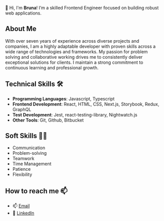 👋 Hi, I'm **Bruna**! I’m a skilled Frontend Engineer focused on building robust web applications.

## About Me

With over seven years of experience across diverse projects and companies, I am a highly adaptable developer with proven skills across a wide range of technologies and frameworks. My passion for problem solving and collaborative working drives me to consistently deliver exceptional solutions for clients. I maintain a strong commitment to continuous learning and professional growth.

## Technical Skills 🛠️

- **Programming Languages**: Javascript, Typescript
- **Frontend Development**: React, HTML, CSS, Next.js, Storybook, Redux, GraphQL
- **Test Development**: Jest, react-testing-library, Nightwatch.js
- **Other Tools**: Git, Github, Bitbucket

## Soft Skills 💪🏻

- Communication
- Problem-solving
- Teamwork
- Time Management
- Patience
- Flexibility

## How to reach me 📫

- 📫 [Email](mailto:bruna.bnayara@outlook.com)
- 🔗 [LinkedIn](https://www.linkedin.com/in/bruna-nayara/)
